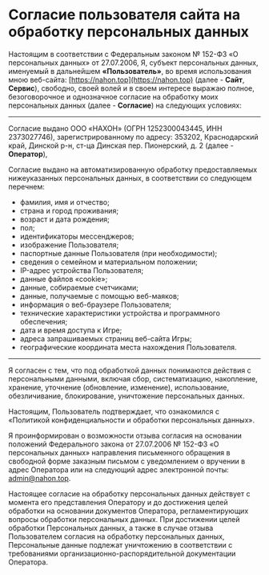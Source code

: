 # Согласие пользователя сайта на обработку персональных данных

Настоящим в соответствии с Федеральным законом № 152-ФЗ «О персональных данных» от 27.07.2006, Я, субъект персональных данных, именуемый в дальнейшем **«Пользователь»**, во время использования мною веб-сайта: [https://nahon.top](https://nahon.top) (далее - **Сайт**, **Сервис**), свободно, своей волей и в своем интересе выражаю полное, безоговорочное и однозначное согласие на обработку моих персональных данных (далее - **Согласие**) на следующих условиях:

---

Согласие выдано ООО «НАХОН» (ОГРН 1252300043445, ИНН 2373027746), зарегистрированному по адресу: 353202, Краснодарский край, Динской р-н, ст-ца Динская пер. Пионерский, д. 2 (далее - **Оператор**), 

Согласие выдано на автоматизированную обработку предоставляемых нижеуказанных персональных данных, в соответствии со следующем перечнем: 
- фамилия, имя и отчество;
- страна и город проживания;
- возраст и дата рождения;
- пол;
- идентификаторы мессенджеров;
- изображение Пользователя;
- паспортные данные Пользователя (при необходимости);
- сведения о семейном и материальном положении;
- IP-адрес устройства Пользователя;
- данные файлов «cookie»;
- данные, собираемые счетчиками;
- данные, получаемые с помощью веб-маяков;
- информация о веб-браузере Пользователя;
- технические характеристики устройства и программного обеспечения;
- дата и время доступа к Игре;
- адреса запрашиваемых страниц веб-сайта Игры;
- географические координата места нахождения Пользователя.

---

Я согласен с тем, что под обработкой данных понимаются действия с персональными данными, включая сбор, систематизацию, накопление, хранение, уточнение (обновление, изменение), использование, обезличивание, блокирование, уничтожение персональных данных. 

Настоящим, Пользователь подтверждает, что ознакомился с «Политикой конфиденциальности и обработки персональных данных».

Я проинформирован о возможности отзыва согласия на основании положений Федерального закона от 27.07.2006 № 152-ФЗ «О персональных данных» направления письменного обращения в свободной форме заказным письмом с уведомлением о вручении в адрес Оператора или на следующий адрес электронной почты: <a href="mailto:admin&amp;#64;nahon.top">admin&#64;nahon.top</a>.

Настоящее согласие на обработку персональных данных действует с момента его представления Оператору и до достижения целей обработки на основании документов Оператора, регламентирующих вопросы обработки персональных данных. При достижении целей обработки Персональных данных, а также в случае отзыва Пользователем согласия на обработку персональных данных, Персональные данные подлежат уничтожению в соответствии с требованиями организационно-распорядительной документации Оператора.

